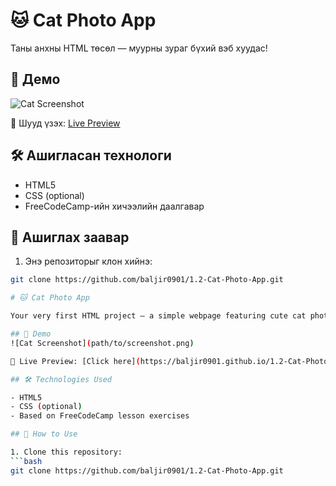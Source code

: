 
# 🐱 Cat Photo App

Таны анхны HTML төсөл — муурны зураг бүхий вэб хуудас!

## 📸 Демо
![Cat Screenshot](path/to/screenshot.png)

🔗 Шууд үзэх: [Live Preview](https://1-2-cat-photo-app.vercel.app/)

## 🛠 Ашигласан технологи

- HTML5
- CSS (optional)
- FreeCodeCamp-ийн хичээлийн даалгавар

## 🚀 Ашиглах заавар

1. Энэ репозиторыг клон хийнэ:
```bash
git clone https://github.com/baljir0901/1.2-Cat-Photo-App.git

# 🐱 Cat Photo App

Your very first HTML project — a simple webpage featuring cute cat photos!

## 📸 Demo
![Cat Screenshot](path/to/screenshot.png)

🔗 Live Preview: [Click here](https://baljir0901.github.io/1.2-Cat-Photo-App/)

## 🛠 Technologies Used

- HTML5
- CSS (optional)
- Based on FreeCodeCamp lesson exercises

## 🚀 How to Use

1. Clone this repository:
```bash
git clone https://github.com/baljir0901/1.2-Cat-Photo-App.git
